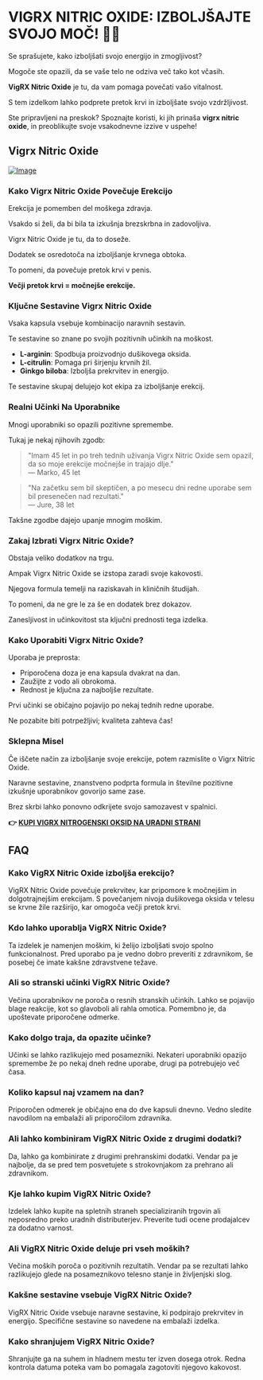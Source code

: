 # VIGRX NITRIC OXIDE: IZBOLJŠAJTE SVOJO MOČ! 💪✨

Se sprašujete, kako izboljšati svojo energijo in zmogljivost? 

Mogoče ste opazili, da se vaše telo ne odziva več tako kot včasih. 

**VigRX Nitric Oxide** je tu, da vam pomaga povečati vašo vitalnost. 

S tem izdelkom lahko podprete pretok krvi in izboljšate svojo vzdržljivost. 

Ste pripravljeni na preskok? Spoznajte koristi, ki jih prinaša **vigrx nitric oxide**, in preoblikujte svoje vsakodnevne izzive v uspehe!

## Vigrx Nitric Oxide

[![Image](https://www2.sellhealth.com/561/vigrxnitricoxide_21_1.jpg)](https://gchaffi.com/pzjZoAFw)

### Kako Vigrx Nitric Oxide Povečuje Erekcijo

Erekcija je pomemben del moškega zdravja. 

Vsakdo si želi, da bi bila ta izkušnja brezskrbna in zadovoljiva.

Vigrx Nitric Oxide je tu, da to doseže.

Dodatek se osredotoča na izboljšanje krvnega obtoka. 

To pomeni, da povečuje pretok krvi v penis. 

**Večji pretok krvi = močnejše erekcije.**

### Ključne Sestavine Vigrx Nitric Oxide

Vsaka kapsula vsebuje kombinacijo naravnih sestavin.

Te sestavine so znane po svojih pozitivnih učinkih na moškost.

- **L-arginin**: Spodbuja proizvodnjo dušikovega oksida.
- **L-citrulin**: Pomaga pri širjenju krvnih žil.
- **Ginkgo biloba**: Izboljša prekrvitev in energijo.

Te sestavine skupaj delujejo kot ekipa za izboljšanje erekcij.

### Realni Učinki Na Uporabnike

Mnogi uporabniki so opazili pozitivne spremembe. 

Tukaj je nekaj njihovih zgodb:

> "Imam 45 let in po treh tednih uživanja Vigrx Nitric Oxide sem opazil, da so moje erekcije močnejše in trajajo dlje."  
> — Marko, 45 let

> "Na začetku sem bil skeptičen, a po mesecu dni redne uporabe sem bil presenečen nad rezultati."  
> — Jure, 38 let

Takšne zgodbe dajejo upanje mnogim moškim.

### Zakaj Izbrati Vigrx Nitric Oxide?

Obstaja veliko dodatkov na trgu. 

Ampak Vigrx Nitric Oxide se izstopa zaradi svoje kakovosti. 

Njegova formula temelji na raziskavah in kliničnih študijah. 

To pomeni, da ne gre le za še en dodatek brez dokazov.

Zanesljivost in učinkovitost sta ključni prednosti tega izdelka.

### Kako Uporabiti Vigrx Nitric Oxide?

Uporaba je preprosta:

- Priporočena doza je ena kapsula dvakrat na dan.
- Zaužijte z vodo ali obrokoma.
- Rednost je ključna za najboljše rezultate.

Prvi učinki se običajno pojavijo po nekaj tednih redne uporabe.

Ne pozabite biti potrpežljivi; kvaliteta zahteva čas!

### Sklepna Misel

Če iščete način za izboljšanje svoje erekcije, potem razmislite o Vigrx Nitric Oxide. 

Naravne sestavine, znanstveno podprta formula in številne pozitivne izkušnje uporabnikov govorijo same zase. 

Brez skrbi lahko ponovno odkrijete svojo samozavest v spalnici.



**👉 [KUPI VIGRX NITROGENSKI OKSID NA URADNI STRANI](https://gchaffi.com/pzjZoAFw)**

## FAQ

### Kako VigRX Nitric Oxide izboljša erekcijo?
VigRX Nitric Oxide povečuje prekrvitev, kar pripomore k močnejšim in dolgotrajnejšim erekcijam. S povečanjem nivoja dušikovega oksida v telesu se krvne žile razširijo, kar omogoča večji pretok krvi.

### Kdo lahko uporablja VigRX Nitric Oxide?
Ta izdelek je namenjen moškim, ki želijo izboljšati svojo spolno funkcionalnost. Pred uporabo pa je vedno dobro preveriti z zdravnikom, še posebej če imate kakšne zdravstvene težave.

### Ali so stranski učinki VigRX Nitric Oxide?
Večina uporabnikov ne poroča o resnih stranskih učinkih. Lahko se pojavijo blage reakcije, kot so glavoboli ali rahla omotica. Pomembno je, da upoštevate priporočene odmerke.

### Kako dolgo traja, da opazite učinke?
Učinki se lahko razlikujejo med posamezniki. Nekateri uporabniki opazijo spremembe že po nekaj dneh redne uporabe, drugi pa potrebujejo več časa.

### Koliko kapsul naj vzamem na dan?
Priporočen odmerek je običajno ena do dve kapsuli dnevno. Vedno sledite navodilom na embalaži ali priporočilom zdravnika.

### Ali lahko kombiniram VigRX Nitric Oxide z drugimi dodatki?
Da, lahko ga kombinirate z drugimi prehranskimi dodatki. Vendar pa je najbolje, da se pred tem posvetujete s strokovnjakom za prehrano ali zdravnikom.

### Kje lahko kupim VigRX Nitric Oxide?
Izdelek lahko kupite na spletnih straneh specializiranih trgovin ali neposredno preko uradnih distributerjev. Preverite tudi ocene prodajalcev za dodatno varnost.

### Ali VigRX Nitric Oxide deluje pri vseh moških?
Večina moških poroča o pozitivnih rezultatih. Vendar pa se rezultati lahko razlikujejo glede na posameznikovo telesno stanje in življenjski slog.

### Kakšne sestavine vsebuje VigRX Nitric Oxide?
VigRX Nitric Oxide vsebuje naravne sestavine, ki podpirajo prekrvitev in energijo. Specifične sestavine so navedene na embalaži izdelka.

### Kako shranjujem VigRX Nitric Oxide?
Shranjujte ga na suhem in hladnem mestu ter izven dosega otrok. Redna kontrola datuma poteka vam bo pomagala zagotoviti njegovo kakovost.